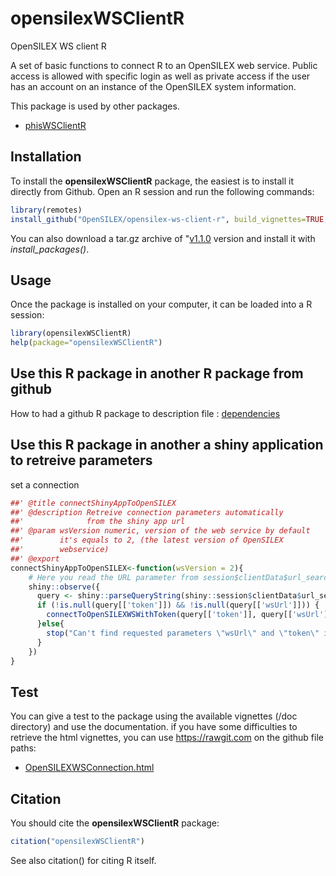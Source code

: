 # opensilexWSClientR

OpenSILEX WS client R

A set of basic functions to connect R to an OpenSILEX web service. Public access is allowed with specific login as well as private access if the user has an account on an instance of the OpenSILEX system information.

This package is used by other packages.

- [phisWSClientR](https://github.com/OpenSILEX/phisWSClientR/tree/master)

## Installation

To install the **opensilexWSClientR** package, the easiest is to install it directly from Github. Open an R session and run the following commands:

```R
library(remotes)
install_github("OpenSILEX/opensilex-ws-client-r", build_vignettes=TRUE,ref="v1.1.0")
```

You can also download a tar.gz archive of "[v1.1.0](https://github.com/OpenSILEX/opensilex-ws-client-r/tree/v1.1.0") version and install it with _install_packages()_.

## Usage

Once the package is installed on your computer, it can be loaded into a R session:

```R
library(opensilexWSClientR)
help(package="opensilexWSClientR")
```

## Use this R package in another R package from github

How to had a github R package to description file : [dependencies](https://github.com/r-lib/remotes/blob/master/vignettes/dependencies.Rmd)

## Use this R package in another a shiny application to retreive parameters
set a connection
```R
##' @title connectShinyAppToOpenSILEX
##' @description Retreive connection parameters automatically 
##'              from the shiny app url
##' @param wsVersion numeric, version of the web service by default 
##'        it's equals to 2, (the latest version of OpenSILEX
##'        webservice) 
##' @export
connectShinyAppToOpenSILEX<-function(wsVersion = 2){
    # Here you read the URL parameter from session$clientData$url_search
    shiny::observe({
      query <- shiny::parseQueryString(shiny::session$clientData$url_search)
      if (!is.null(query[['token']]) && !is.null(query[['wsUrl']])) {
        connectToOpenSILEXWSWithToken(query[['token']], query[['wsUrl']], wsVersion = wsVersion)
      }else{
        stop("Can't find requested parameters \"wsUrl\" and \"token\" in URL")
      }
    })
}
```

## Test

You can give a test to the package using the available vignettes (/doc directory) and use the documentation. if you have some difficulties to retrieve the html vignettes, you can use https://rawgit.com on the github file paths:

- [OpenSILEXWSConnection.html](https://github.com/OpenSILEX/opensilex-ws-client-r/blob/master/doc/OpenSILEXWSConnection.html)

## Citation

You should cite the **opensilexWSClientR** package:

```R
citation("opensilexWSClientR")
```

See also citation() for citing R itself.
